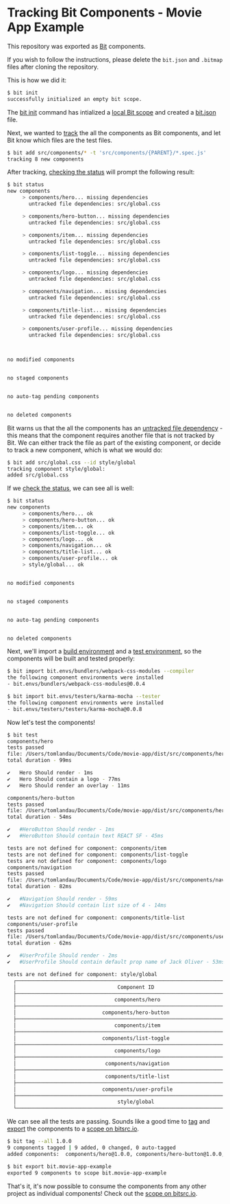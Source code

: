 # Tracking Bit Components - Movie App Example

This repository was exported as [Bit](https://docs.bitsrc.io/docs/what-is-bit.html) components.

If you wish to follow the instructions, please delete the `bit.json` and `.bitmap` files after cloning the repository.

This is how we did it:

```bash
$ bit init
successfully initialized an empty bit scope.
```

The [bit init](https://docs.bitsrc.io/docs/cli-init.html) command has intialized a [local Bit scope](https://docs.bitsrc.io/docs/what-is-bit.html#what-is-a-scope-collection) and created a [bit.json](https://docs.bitsrc.io/docs/conf-bit-json.html) file.

Next, we wanted to [track](https://docs.bitsrc.io/docs/isolating-and-tracking-components.html) the all the components as Bit components, and let Bit know which files are the test files.

```bash
$ bit add src/components/* -t 'src/components/{PARENT}/*.spec.js'
tracking 8 new components
```

After tracking, [checking the status](https://docs.bitsrc.io/docs/cli-status.html) will prompt the following result:

```bash
$ bit status
new components
     > components/hero... missing dependencies
       untracked file dependencies: src/global.css

     > components/hero-button... missing dependencies
       untracked file dependencies: src/global.css

     > components/item... missing dependencies
       untracked file dependencies: src/global.css

     > components/list-toggle... missing dependencies
       untracked file dependencies: src/global.css

     > components/logo... missing dependencies
       untracked file dependencies: src/global.css

     > components/navigation... missing dependencies
       untracked file dependencies: src/global.css

     > components/title-list... missing dependencies
       untracked file dependencies: src/global.css

     > components/user-profile... missing dependencies
       untracked file dependencies: src/global.css



no modified components


no staged components


no auto-tag pending components


no deleted components
```

Bit warns us that the all the components has an [untracked file dependency](https://docs.bitsrc.io/docs/isolating-and-tracking-components.html#tracking-a-component-with-dependencies) - this means that the component requires another file that is not tracked by Bit. We can either track the file as part of the existing component, or decide to track a new component, which is what we would do:

```bash
$ bit add src/global.css --id style/global
tracking component style/global:
added src/global.css
```

If we [check the status](https://docs.bitsrc.io/docs/cli-status.html), we can see all is well:

```bash
$ bit status
new components
     > components/hero... ok
     > components/hero-button... ok
     > components/item... ok
     > components/list-toggle... ok
     > components/logo... ok
     > components/navigation... ok
     > components/title-list... ok
     > components/user-profile... ok
     > style/global... ok


no modified components


no staged components


no auto-tag pending components


no deleted components
```

Next, we'll import a [build environment](https://docs.bitsrc.io/docs/building-components.html#defining-a-default-compiler-for-your-project) and a [test environment](https://docs.bitsrc.io/docs/testing-components.html#defining-a-tester-for-your-project), so the components will be built and tested properly:

```bash
$ bit import bit.envs/bundlers/webpack-css-modules --compiler
the following component environments were installed
- bit.envs/bundlers/webpack-css-modules@0.0.4

$ bit import bit.envs/testers/karma-mocha --tester
the following component environments were installed
- bit.envs/testers/testers/karma-mocha@0.0.8
```

Now let's test the components!

```bash
$ bit test
components/hero
tests passed
file: /Users/tomlandau/Documents/Code/movie-app/dist/src/components/hero/Hero.spec.js
total duration - 99ms

✔   Hero Should render - 1ms
✔   Hero Should contain a logo - 77ms
✔   Hero Should render an overlay - 11ms

components/hero-button
tests passed
file: /Users/tomlandau/Documents/Code/movie-app/dist/src/components/hero-button/HeroButton.spec.js
total duration - 54ms

✔   #HeroButton Should render - 1ms
✔   #HeroButton Should contain text REACT SF - 45ms

tests are not defined for component: components/item
tests are not defined for component: components/list-toggle
tests are not defined for component: components/logo
components/navigation
tests passed
file: /Users/tomlandau/Documents/Code/movie-app/dist/src/components/navigation/Navigation.spec.js
total duration - 82ms

✔   #Navigation Should render - 59ms
✔   #Navigation Should contain list size of 4 - 14ms

tests are not defined for component: components/title-list
components/user-profile
tests passed
file: /Users/tomlandau/Documents/Code/movie-app/dist/src/components/user-profile/UserProfile.spec.js
total duration - 62ms

✔   #UserProfile Should render - 2ms
✔   #UserProfile Should contain default prop name of Jack Oliver - 53ms

tests are not defined for component: style/global
  ┌───────────────────────────────────────────────────────────────────────────────┬─────────────────────────────────────────────────┐
  │                                 Component ID                                  │                  Specs Results                  │
  ├───────────────────────────────────────────────────────────────────────────────┼─────────────────────────────────────────────────┤
  │                                components/hero                                │                     passed                      │
  ├───────────────────────────────────────────────────────────────────────────────┼─────────────────────────────────────────────────┤
  │                            components/hero-button                             │                     passed                      │
  ├───────────────────────────────────────────────────────────────────────────────┼─────────────────────────────────────────────────┤
  │                                components/item                                │              tests are not defined              │
  ├───────────────────────────────────────────────────────────────────────────────┼─────────────────────────────────────────────────┤
  │                            components/list-toggle                             │              tests are not defined              │
  ├───────────────────────────────────────────────────────────────────────────────┼─────────────────────────────────────────────────┤
  │                                components/logo                                │              tests are not defined              │
  ├───────────────────────────────────────────────────────────────────────────────┼─────────────────────────────────────────────────┤
  │                             components/navigation                             │                     passed                      │
  ├───────────────────────────────────────────────────────────────────────────────┼─────────────────────────────────────────────────┤
  │                             components/title-list                             │              tests are not defined              │
  ├───────────────────────────────────────────────────────────────────────────────┼─────────────────────────────────────────────────┤
  │                            components/user-profile                            │                     passed                      │
  ├───────────────────────────────────────────────────────────────────────────────┼─────────────────────────────────────────────────┤
  │                                 style/global                                  │              tests are not defined              │
  └───────────────────────────────────────────────────────────────────────────────┴─────────────────────────────────────────────────┘
```

We can see all the tests are passing. Sounds like a good time to [tag](https://docs.bitsrc.io/docs/versioning-tracked-components.html) and [export](https://docs.bitsrc.io/docs/cli-export.html) the components to a [scope on bitsrc.io](https://bitsrc.io/bit/movie-app-example).

```bash
$ bit tag --all 1.0.0
9 components tagged | 9 added, 0 changed, 0 auto-tagged
added components:  components/hero@1.0.0, components/hero-button@1.0.0, components/item@1.0.0, components/list-toggle@1.0.0, components/logo@1.0.0, components/navigation@1.0.0, components/title-list@1.0.0, components/user-profile@1.0.0, style/global@1.0.0

$ bit export bit.movie-app-example
exported 9 components to scope bit.movie-app-example
```

That's it, it's now possible to consume the components from any other project as individual components!
Check out the [scope on bitsrc.io](https://bitsrc.io/bit/movie-app-example).
